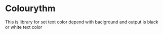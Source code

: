 # Colourythm
This is library for set text color depend with baclground and output is black or white text color
